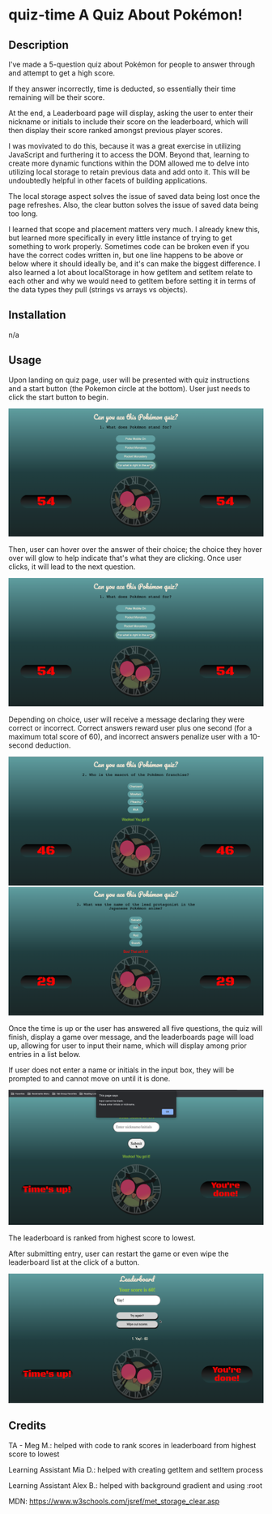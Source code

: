 # quiz-time A Quiz About Pokémon!

## Description

I've made a 5-question quiz about Pokémon for people to answer through and attempt to get a high score.

If they answer incorrectly, time is deducted, so essentially their time remaining will be their score.

At the end, a Leaderboard page will display, asking the user to enter their nickname or initials to include their score on the leaderboard, which will then display their score ranked amongst previous player scores.

I was movivated to do this, because it was a great exercise in utilizing JavaScript and furthering it to access the DOM. Beyond that, learning to create more dynamic functions within the DOM allowed me to delve into utilizing local storage to retain previous data and add onto it. This will be undoubtedly helpful in other facets of building applications.

The local storage aspect solves the issue of saved data being lost once the page refreshes.
Also, the clear button solves the issue of saved data being too long.

I learned that scope and placement matters very much. I already knew this, but learned more specifically in every little instance of trying to get something to work properly. Sometimes code can be broken even if you have the correct codes written in, but one line happens to be above or below where it should ideally be, and it's can make the biggest difference. I also learned a lot about localStorage in how getItem and setItem relate to each other and why we would need to getItem before setting it in terms of the data types they pull (strings vs arrays vs objects).

## Installation

n/a

## Usage

Upon landing on quiz page, user will be presented with quiz instructions and a start button (the Pokemon circle at the bottom).
User just needs to click the start button to begin.

![Click the Hoothoot start button to begin quiz!](assets/images/quiz-question.png)

Then, user can hover over the answer of their choice; the choice they hover over will glow to help indicate that's what they are clicking.
Once user clicks, it will lead to the next question.

![Click to choose answer and move on to next question](assets/images/quiz-question.png)

Depending on choice, user will receive a message declaring they were correct or incorrect.
Correct answers reward user plus one second (for a maximum total score of 60),
and incorrect answers penalize user with a 10-second deduction.

![Correct answer message](assets//images/resultofchoice.png)
![Incorrect answer choice](assets/images/negativeresult.png)

Once the time is up or the user has answered all five questions, the quiz will finish, display a game over message, and the leaderboards page will load up, allowing for user to input their name, which will display among prior entries in a list below. 

If user does not enter a name or initials in the input box, they will be prompted to and cannot move on until it is done.

![Enter name alert](assets/images/alertname.png)

The leaderboard is ranked from highest score to lowest.

After submitting entry, user can restart the game or even wipe the leaderboard list at the click of a button.

![Leaderboard](assets/images/leaderboard.png)

## Credits

TA - Meg M.: helped with code to rank scores in leaderboard from highest score to lowest

Learning Assistant Mia D.: helped with creating getItem and setItem process

Learning Assistant Alex B.: helped with background gradient and using :root

MDN: https://www.w3schools.com/jsref/met_storage_clear.asp